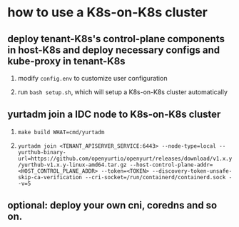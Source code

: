 # how to use a K8s-on-K8s cluster

## deploy tenant-K8s's control-plane components in host-K8s and deploy necessary configs and kube-proxy in tenant-K8s

1. modify `config.env` to customize user configuration

2. run `bash setup.sh`, which will setup a K8s-on-K8s cluster automatically

## yurtadm join a IDC node to K8s-on-K8s cluster

1. `make build WHAT=cmd/yurtadm`

2. `yurtadm join <TENANT_APISERVER_SERVICE:6443> --node-type=local --yurthub-binary-url=https://github.com/openyurtio/openyurt/releases/download/v1.x.y/yurthub-v1.x.y-linux-amd64.tar.gz --host-control-plane-addr=<HOST_CONTROL_PLANE_ADDR> --token=<TOKEN> --discovery-token-unsafe-skip-ca-verification --cri-socket=/run/containerd/containerd.sock --v=5`

## optional: deploy your own cni, coredns and so on.